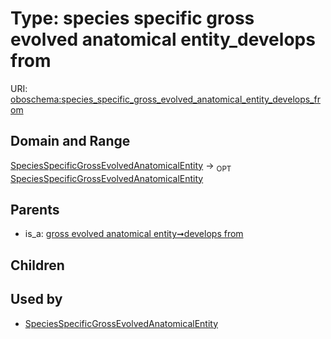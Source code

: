 
# Type: species specific gross evolved anatomical entity_develops from




URI: [oboschema:species_specific_gross_evolved_anatomical_entity_develops_from](http://purl.obolibrary.org/oboschema/species_specific_gross_evolved_anatomical_entity_develops_from)


## Domain and Range

[SpeciesSpecificGrossEvolvedAnatomicalEntity](SpeciesSpecificGrossEvolvedAnatomicalEntity.md) ->  <sub>OPT</sub> [SpeciesSpecificGrossEvolvedAnatomicalEntity](SpeciesSpecificGrossEvolvedAnatomicalEntity.md)

## Parents

 *  is_a: [gross evolved anatomical entity➞develops from](gross_evolved_anatomical_entity_develops_from.md)

## Children


## Used by

 * [SpeciesSpecificGrossEvolvedAnatomicalEntity](SpeciesSpecificGrossEvolvedAnatomicalEntity.md)
